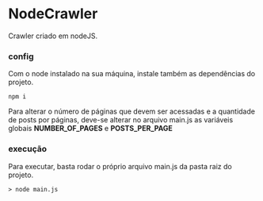 # NodeCrawler

Crawler criado em nodeJS.

### config
Com o node instalado na sua máquina, instale também as dependências do projeto.

    npm i

Para alterar o número de páginas que devem ser acessadas e a quantidade de posts por páginas, deve-se alterar no arquivo main.js as variáveis globais **NUMBER_OF_PAGES** e **POSTS_PER_PAGE**

### execução
Para executar, basta rodar o próprio arquivo main.js da pasta raiz do projeto.

    > node main.js

